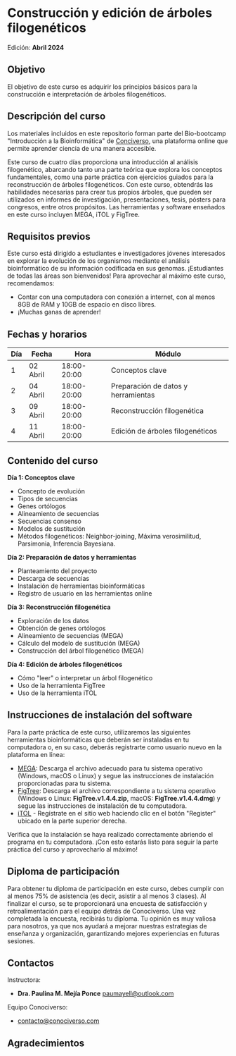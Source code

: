 <h1 style="color:`#0969DA`;">Construcción y edición de árboles filogenéticos</h1> 


Edición: **Abril 2024**

## Objetivo
El objetivo de este curso es adquirir los principios básicos para la construcción e interpretación de árboles filogenéticos. 

## Descripción del curso
Los materiales incluidos en este repositorio forman parte del Bio-bootcamp "Introducción a la Bioinformática" de [Conciverso](https://conociverso.com.mx), una plataforma online que permite aprender ciencia de una manera accesible.

Este curso de cuatro días proporciona una introducción al análisis filogenético, abarcando tanto una parte teórica que explora los conceptos fundamentales, como una parte práctica con ejercicios guiados para la reconstrucción de árboles filogenéticos. Con este curso, obtendrás las habilidades necesarias para crear tus propios árboles, que pueden ser utilizados en informes de investigación, presentaciones, tesis, pósters para congresos, entre otros propósitos. Las herramientas y software enseñados en este curso incluyen MEGA, iTOL y FigTree.

## Requisitos previos
Este curso está dirigido a estudiantes e investigadores jóvenes interesados en explorar la evolución de los organismos mediante el análisis bioinformático de su información codificada en sus genomas. ¡Estudiantes de todas las áreas son bienvenidos! Para aprovechar al máximo este curso, recomendamos:
- Contar con una computadora con conexión a internet, con al menos 8GB de RAM y 10GB de espacio en disco libres.
- ¡Muchas ganas de aprender!

## Fechas y horarios

|Día|Fecha|Hora|Módulo|
|---|-----|----|------|
|1|02 Abril|18:00-20:00|Conceptos clave|
|2|04 Abril|18:00-20:00|Preparación de datos y herramientas|
|3|09 Abril|18:00-20:00|Reconstrucción filogenética|
|4|11 Abril|18:00-20:00|Edición de árboles filogenéticos|


## Contenido del curso

**Día 1: Conceptos clave**
- Concepto de evolución
- Tipos de secuencias
- Genes ortólogos
- Alineamiento de secuencias
- Secuencias consenso
- Modelos de sustitución
- Métodos filogenéticos: Neighbor-joining, Máxima verosimilitud, Parsimonia, Inferencia Bayesiana.
  
**Día 2: Preparación de datos y herramientas**
- Planteamiento del proyecto
- Descarga de secuencias
- Instalación de herramientas bioinformáticas
- Registro de usuario en las herramientas online

**Día 3: Reconstrucción filogenética**
- Exploración de los datos
- Obtención de genes ortólogos
- Alineamiento de secuencias (MEGA)
- Cálculo del modelo de sustitución (MEGA)
- Construcción del árbol filogenético (MEGA)

**Día 4: Edición de árboles filogenéticos**
- Cómo "leer" o interpretar un árbol filogenético
- Uso de la herramienta FigTree
- Uso de la herramienta iTOL


## Instrucciones de instalación del software

Para la parte práctica de este curso, utilizaremos las siguientes herramientas bioinformáticas que deberán ser instaladas en tu computadora o, en su caso, deberás registrarte como usuario nuevo en la plataforma en línea: 

- [MEGA](https://www.megasoftware.net): Descarga el archivo adecuado para tu sistema operativo (Windows, macOS o Linux) y segue las instrucciones de instalación proporcionadas para tu sistema.
- [FigTree](https://github.com/rambaut/figtree/releases/tag/v1.4.4): Descarga el archivo correspondiente a tu sistema operativo (Windows o Linux: **FigTree.v1.4.4.zip**, macOS: **FigTree.v1.4.4.dmg**) y segue las instrucciones de instalación de tu computadora.
- [iTOL](https://itol.embl.de) - Regístrate en el sitio web haciendo clic en el botón "Register" ubicado en la parte superior derecha.


Verifica que la instalación se haya realizado correctamente abriendo el programa en tu computadora. ¡Con esto estarás listo para seguir la parte práctica del curso y aprovecharlo al máximo!

## Diploma de participación

Para obtener tu diploma de participación en este curso, debes cumplir con al menos 75% de asistencia (es decir, asistir a al menos 3 clases).
Al finalizar el curso, se te proporcionará una encuesta de satisfacción y retroalimentación para el equipo detrás de Conociverso. Una vez completada la encuesta, recibirás tu diploma. Tu opinión es muy valiosa para nosotros, ya que nos ayudará a mejorar nuestras estrategias de enseñanza y organización, garantizando mejores experiencias en futuras sesiones. 

## Contactos

Instructora:
- **Dra. Paulina M. Mejía Ponce**
  paumayell@outlook.com

Equipo Conociverso:
- contacto@conociverso.com

## Agradecimientos

